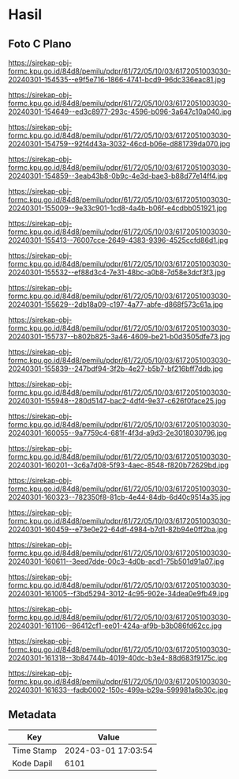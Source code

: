 # Hasil

## Foto C Plano

https://sirekap-obj-formc.kpu.go.id/84d8/pemilu/pdpr/61/72/05/10/03/6172051003030-20240301-154535--e9f5e716-1866-4741-bcd9-96dc336eac81.jpg

https://sirekap-obj-formc.kpu.go.id/84d8/pemilu/pdpr/61/72/05/10/03/6172051003030-20240301-154649--ed3c8977-293c-4596-b096-3a647c10a040.jpg

https://sirekap-obj-formc.kpu.go.id/84d8/pemilu/pdpr/61/72/05/10/03/6172051003030-20240301-154759--92f4d43a-3032-46cd-b06e-d881739da070.jpg

https://sirekap-obj-formc.kpu.go.id/84d8/pemilu/pdpr/61/72/05/10/03/6172051003030-20240301-154859--3eab43b8-0b9c-4e3d-bae3-b88d77e14ff4.jpg

https://sirekap-obj-formc.kpu.go.id/84d8/pemilu/pdpr/61/72/05/10/03/6172051003030-20240301-155009--9e33c901-1cd8-4a4b-b06f-e4cdbb051921.jpg

https://sirekap-obj-formc.kpu.go.id/84d8/pemilu/pdpr/61/72/05/10/03/6172051003030-20240301-155413--76007cce-2649-4383-9396-4525ccfd86d1.jpg

https://sirekap-obj-formc.kpu.go.id/84d8/pemilu/pdpr/61/72/05/10/03/6172051003030-20240301-155532--ef88d3c4-7e31-48bc-a0b8-7d58e3dcf3f3.jpg

https://sirekap-obj-formc.kpu.go.id/84d8/pemilu/pdpr/61/72/05/10/03/6172051003030-20240301-155629--2db18a09-c197-4a77-abfe-d868f573c61a.jpg

https://sirekap-obj-formc.kpu.go.id/84d8/pemilu/pdpr/61/72/05/10/03/6172051003030-20240301-155737--b802b825-3a46-4609-be21-b0d3505dfe73.jpg

https://sirekap-obj-formc.kpu.go.id/84d8/pemilu/pdpr/61/72/05/10/03/6172051003030-20240301-155839--247bdf94-3f2b-4e27-b5b7-bf216bff7ddb.jpg

https://sirekap-obj-formc.kpu.go.id/84d8/pemilu/pdpr/61/72/05/10/03/6172051003030-20240301-155948--280d5147-bac2-4df4-9e37-c626f0face25.jpg

https://sirekap-obj-formc.kpu.go.id/84d8/pemilu/pdpr/61/72/05/10/03/6172051003030-20240301-160055--9a7759c4-681f-4f3d-a9d3-2e3018030796.jpg

https://sirekap-obj-formc.kpu.go.id/84d8/pemilu/pdpr/61/72/05/10/03/6172051003030-20240301-160201--3c6a7d08-5f93-4aec-8548-f820b72629bd.jpg

https://sirekap-obj-formc.kpu.go.id/84d8/pemilu/pdpr/61/72/05/10/03/6172051003030-20240301-160323--782350f8-81cb-4e44-84db-6d40c9514a35.jpg

https://sirekap-obj-formc.kpu.go.id/84d8/pemilu/pdpr/61/72/05/10/03/6172051003030-20240301-160459--e73e0e22-64df-4984-b7d1-82b94e0ff2ba.jpg

https://sirekap-obj-formc.kpu.go.id/84d8/pemilu/pdpr/61/72/05/10/03/6172051003030-20240301-160611--3eed7dde-00c3-4d0b-acd1-75b501d91a07.jpg

https://sirekap-obj-formc.kpu.go.id/84d8/pemilu/pdpr/61/72/05/10/03/6172051003030-20240301-161005--f3bd5294-3012-4c95-902e-34dea0e9fb49.jpg

https://sirekap-obj-formc.kpu.go.id/84d8/pemilu/pdpr/61/72/05/10/03/6172051003030-20240301-161106--86412cf1-ee01-424a-af9b-b3b086fd62cc.jpg

https://sirekap-obj-formc.kpu.go.id/84d8/pemilu/pdpr/61/72/05/10/03/6172051003030-20240301-161318--3b84744b-4019-40dc-b3e4-88d683f9175c.jpg

https://sirekap-obj-formc.kpu.go.id/84d8/pemilu/pdpr/61/72/05/10/03/6172051003030-20240301-161633--fadb0002-150c-499a-b29a-599981a6b30c.jpg


## Metadata

| Key        | Value               |
| ---------- | ------------------- |
| Time Stamp | 2024-03-01 17:03:54 |
| Kode Dapil | 6101                |



